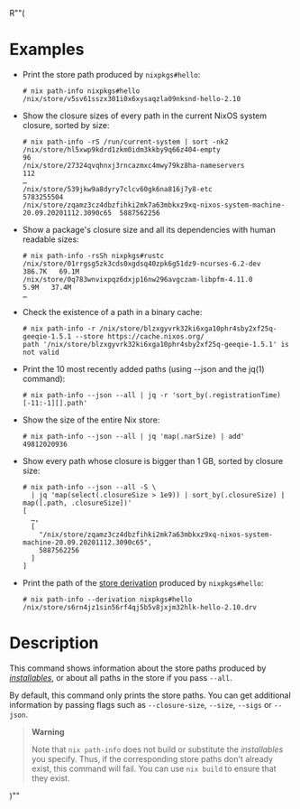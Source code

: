 R""(

# Examples

* Print the store path produced by `nixpkgs#hello`:

  ```console
  # nix path-info nixpkgs#hello
  /nix/store/v5sv61sszx301i0x6xysaqzla09nksnd-hello-2.10
  ```

* Show the closure sizes of every path in the current NixOS system
  closure, sorted by size:

  ```console
  # nix path-info -rS /run/current-system | sort -nk2
  /nix/store/hl5xwp9kdrd1zkm0idm3kkby9q66z404-empty                                                96
  /nix/store/27324qvqhnxj3rncazmxc4mwy79kz8ha-nameservers                                         112
  …
  /nix/store/539jkw9a8dyry7clcv60gk6na816j7y8-etc                                          5783255504
  /nix/store/zqamz3cz4dbzfihki2mk7a63mbkxz9xq-nixos-system-machine-20.09.20201112.3090c65  5887562256
  ```

* Show a package's closure size and all its dependencies with human
  readable sizes:

  ```console
  # nix path-info -rsSh nixpkgs#rustc
  /nix/store/01rrgsg5zk3cds0xgdsq40zpk6g51dz9-ncurses-6.2-dev      386.7K   69.1M
  /nix/store/0q783wnvixpqz6dxjp16nw296avgczam-libpfm-4.11.0          5.9M   37.4M
  …
  ```

* Check the existence of a path in a binary cache:

  ```console
  # nix path-info -r /nix/store/blzxgyvrk32ki6xga10phr4sby2xf25q-geeqie-1.5.1 --store https://cache.nixos.org/
  path '/nix/store/blzxgyvrk32ki6xga10phr4sby2xf25q-geeqie-1.5.1' is not valid

  ```

* Print the 10 most recently added paths (using --json and the jq(1)
  command):

  ```console
  # nix path-info --json --all | jq -r 'sort_by(.registrationTime)[-11:-1][].path'
  ```

* Show the size of the entire Nix store:

  ```console
  # nix path-info --json --all | jq 'map(.narSize) | add'
  49812020936
  ```

* Show every path whose closure is bigger than 1 GB, sorted by closure
  size:

  ```console
  # nix path-info --json --all -S \
    | jq 'map(select(.closureSize > 1e9)) | sort_by(.closureSize) | map([.path, .closureSize])'
  [
    …,
    [
      "/nix/store/zqamz3cz4dbzfihki2mk7a63mbkxz9xq-nixos-system-machine-20.09.20201112.3090c65",
      5887562256
    ]
  ]
  ```

* Print the path of the [store derivation] produced by `nixpkgs#hello`:

  [store derivation]: ../../glossary.md#gloss-store-derivation

  ```console
  # nix path-info --derivation nixpkgs#hello
  /nix/store/s6rn4jz1sin56rf4qj5b5v8jxjm32hlk-hello-2.10.drv
  ```

# Description

This command shows information about the store paths produced by
[*installables*](./nix.md#installables), or about all paths in the store if you pass `--all`.

By default, this command only prints the store paths. You can get
additional information by passing flags such as `--closure-size`,
`--size`, `--sigs` or `--json`.

> **Warning**
>
> Note that `nix path-info` does not build or substitute the
> *installables* you specify. Thus, if the corresponding store paths
> don't already exist, this command will fail. You can use `nix build`
> to ensure that they exist.

)""
